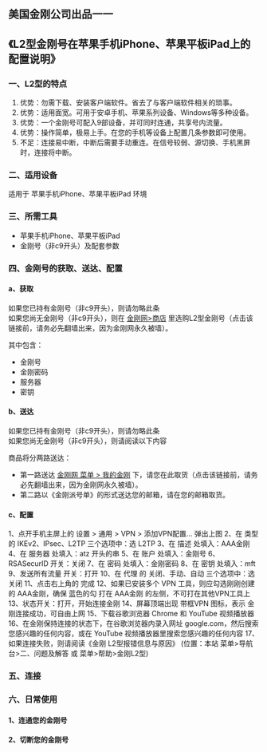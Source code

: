 ## 美国金刚公司出品一一

## 《L2型金刚号在苹果手机iPhone、苹果平板iPad上的配置说明》
### 一、L2型的特点

1. 优势：勿需下载、安装客户端软件。省去了与客户端软件相关的琐事。
2. 优势：适用面宽。可用于安卓手机、苹果系列设备、Windows等多种设备。
3. 优势：一个金刚号可配入9部设备，并可同时连通，共享号内流量。
4. 优势：操作简单，极易上手。在您的手机等设备上配置几条参数即可使用。
4. 不足：连接易中断，中断后需要手动重连。在信号较弱、源切换、手机黑屏时，连接将中断。


### 二、适用设备
适用于 苹果手机iPhone、苹果平板iPad 环境

### 三、所需工具
- 苹果手机iPhone、苹果平板iPad
- 金刚号（非c9开头）及配套参数



### 四、金刚号的获取、送达、配置
#### a、获取

如果您已持有金刚号（非c9开头），则请勿略此条<br>
如果您尚无金刚号（非c9开头），则在 [金刚网>商店](https://www.atozitpro.net/zh/shop/) 里选购L2型金刚号（点击该链接前，请务必先翻墙出来，因为金刚网永久被墙）。 

其中包含：<br>
- 金刚号<br>
- 金刚密码<br>
- 服务器<br>
- 密钥<br>



#### b、送达

如果您已持有金刚号（非c9开头），则请勿略此条<br>
如果您尚无金刚号（非c9开头），则请阅读以下内容<br>

商品将分两路送达：
- 第一路送达 [金刚网 菜单 > 我的金刚](https://www.atozitpro.net/zh/my-account/) 下，请您在此取货（点击该链接前，请务必先翻墙出来，因为金刚网永久被墙）。
- 第二路以《金刚派号单》的形式送达您的邮箱，请在您的邮箱取货。

#### c、配置
1、点开手机主屏上的 设置 > 通用 > VPN > 添加VPN配置… 弹出上图
2、在 类型 的 IKEv2、IPsec、L2TP 三个选项中：选 L2TP
3、在 描述 处填入：AAA金刚
4、在 服务器  处填入：atz 开头的串
5、在 账户  处填入：金刚号
6、RSASecurID 开关：关闭
7、在 密码  处填入：金刚密码
8、在 密钥  处填入：mft
9、发送所有流量 开关：打开
10、在 代理 的 关闭、手动、自动 三个选项中：选 关闭
11、点击右上角的 完成
12、如果已安装多个 VPN 工具，则应勾选刚刚创建的 AAA金刚，确保 蓝色的勾 打在 AAA金刚 的左侧，不可打在其他VPN工具上
13、状态开关：打开，开始连接金刚
14、屏幕顶端出现 带框VPN 图标，表示 金刚连接成功，可自由上网
15、下载谷歌浏览器 Chrome 和 YouTube 视频播放器
16、在金刚保持连接的状态下，在谷歌浏览器内录入网址 google.com，然后搜索您感兴趣的任何内容，或在 YouTube 视频播放器里搜索您感兴趣的任何内容
17、如果连接失败，则请阅读《金刚 L2型报错信息与原因》 (位置：本站 菜单>导航台>二、问题及解答 或 菜单>帮助>金刚L2型)

### 五、连接



### 六、日常使用

#### 1、连通您的金刚号



#### 2、切断您的金刚号

